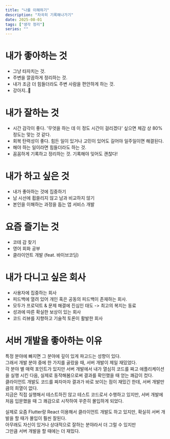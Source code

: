 ```yaml
---
title: "나를 이해하기"
description: "차곡히 기록해나가기"
date: 2025-08-01
tags: ["생각 정리"]
series: ""
---
```


# 내가 좋아하는 것
- 그냥 타자치는 것.
- 주변을 깔끔하게 정리하는 것.
- 내가 조금 더 힘들더라도 주변 사람을 편안하게 하는 것.
- 강아지..🐶

# 내가 잘하는 것
- 시간 감각이 좋다. '무엇을 하는 데 이 정도 시간이 걸리겠다' 싶으면 체감 상 80% 정도는 맞는 것 같다.
- 회복 탄력성이 좋다. 힘든 일이 있거나 고민이 있어도 길어야 일주일이면 해결된다.
- 해야 하는 일이라면 힘들더라도 하는 것.
- 꼼꼼하게 기록하고 정리하는 것. 기록해야 잊어도 괜찮다!

# 내가 하고 싶은 것
- 내가 좋아하는 것에 집중하기
- 남 시선에 휩쓸리지 않고 남과 비교하지 않기
- 본인을 이해하는 과정을 돕는 앱 서비스 개발

# 요즘 즐기는 것
- 코테 감 찾기
- 영어 회화 공부
- 클라이언트 개발 (feat. 바이브코딩)

# 내가 다니고 싶은 회사
- 사용자에 집중하는 회사
- 피드백에 열려 있어 개인 혹은 공동의 피드백이 존재하는 회사.
- 모두가 프로덕트 & 문제 해결에 진심인 태도 -> 최고의 복지는 동료
- 성과에 따른 확실한 보상이 있는 회사
- 코드 리뷰를 지향하고 기술적 토론이 활발한 회사

# 서버 개발을 좋아하는 이유
특정 분야에 빠지면 그 분야에 깊이 있게 파고드는 성향이 있다.  
그래서 개발 분야 중에 한 가지를 골랐을 때, 서버 개발이 제일 재밌었다.  
각 분야 별 매력 포인트가 있지만 서버 개발에서 내가 열심히 코드를 짜고 애플리케이션을 실행 시킨 다음, 실제로 동작해봄으로써 결과를 확인했을 때 얻는 쾌감이 컸다.  
클라이언트 개발도 코드를 짜자마자 결과가 바로 보이는 점이 재밌긴 한데, 서버 개발만큼의 희열이 없다.  
지금은 직접 실행해서 테스트하진 않고 테스트 코드로서 수행하고 있지만, 서버 개발에 처음 입문했을 때 그 쾌감으로 시작하여 꾸준히 몰입하게 되었다.

실제로 요즘 Flutter랑 React 이용해서 클라이언트 개발도 하고 있지만, 확실히 서버 개발을 할 때가 몰입이 훨씬 잘된다.  
아무래도 자신이 있거나 상대적으로 잘하는 분야라서 더 그럴 수 있지만  
그만큼 서버 개발을 할 때에는 더 재밌다.
